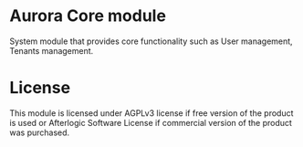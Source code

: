 # Aurora Core module
System module that provides core functionality such as User management, Tenants management.

# License
This module is licensed under AGPLv3 license if free version of the product is used or Afterlogic Software License if commercial version of the product was purchased.
